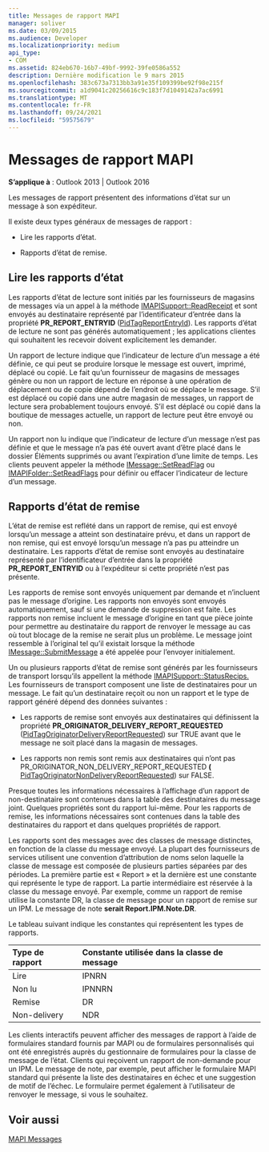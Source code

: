 ```yaml
---
title: Messages de rapport MAPI
manager: soliver
ms.date: 03/09/2015
ms.audience: Developer
ms.localizationpriority: medium
api_type:
- COM
ms.assetid: 824eb670-16b7-49bf-9992-39fe0586a552
description: Dernière modification le 9 mars 2015
ms.openlocfilehash: 383c673a7313bb3a91e35f109399be92f98e215f
ms.sourcegitcommit: a1d9041c20256616c9c183f7d1049142a7ac6991
ms.translationtype: MT
ms.contentlocale: fr-FR
ms.lasthandoff: 09/24/2021
ms.locfileid: "59575679"
---
```

# <a name="mapi-report-messages"></a>Messages de rapport MAPI

  
  
**S’applique à** : Outlook 2013 | Outlook 2016 
  
Les messages de rapport présentent des informations d’état sur un message à son expéditeur.
  
Il existe deux types généraux de messages de rapport :
  
- Lire les rapports d’état.
    
- Rapports d’état de remise.
    
## <a name="read-status-reports"></a>Lire les rapports d’état

Les rapports d’état de lecture sont initiés par les fournisseurs de magasins de messages via un appel à la méthode [IMAPISupport::ReadReceipt](imapisupport-readreceipt.md) et sont envoyés au destinataire représenté par l’identificateur d’entrée dans la propriété **PR_REPORT_ENTRYID** ([PidTagReportEntryId](pidtagreportentryid-canonical-property.md)). Les rapports d’état de lecture ne sont pas générés automatiquement ; les applications clientes qui souhaitent les recevoir doivent explicitement les demander.
  
Un rapport de lecture indique que l’indicateur de lecture d’un message a été définie, ce qui peut se produire lorsque le message est ouvert, imprimé, déplacé ou copié. Le fait qu’un fournisseur de magasins de messages génère ou non un rapport de lecture en réponse à une opération de déplacement ou de copie dépend de l’endroit où se déplace le message. S’il est déplacé ou copié dans une autre magasin de messages, un rapport de lecture sera probablement toujours envoyé. S’il est déplacé ou copié dans la boutique de messages actuelle, un rapport de lecture peut être envoyé ou non. 
  
Un rapport non lu indique que l’indicateur de lecture d’un message n’est pas définie et que le message n’a pas été ouvert avant d’être placé dans le dossier Éléments supprimés ou avant l’expiration d’une limite de temps. Les clients peuvent appeler la méthode [IMessage::SetReadFlag](imessage-setreadflag.md) ou [IMAPIFolder::SetReadFlags](imapifolder-setreadflags.md) pour définir ou effacer l’indicateur de lecture d’un message. 
  
## <a name="delivery-status-reports"></a>Rapports d’état de remise

L’état de remise est reflété dans un rapport de remise, qui est envoyé lorsqu’un message a atteint son destinataire prévu, et dans un rapport de non remise, qui est envoyé lorsqu’un message n’a pas pu atteindre un destinataire. Les rapports d’état de remise sont envoyés au destinataire représenté par l’identificateur d’entrée dans la propriété **PR_REPORT_ENTRYID** ou à l’expéditeur si cette propriété n’est pas présente. 
  
Les rapports de remise sont envoyés uniquement par demande et n’incluent pas le message d’origine. Les rapports non envoyés sont envoyés automatiquement, sauf si une demande de suppression est faite. Les rapports non remise incluent le message d’origine en tant que pièce jointe pour permettre au destinataire du rapport de renvoyer le message au cas où tout blocage de la remise ne serait plus un problème. Le message joint ressemble à l’original tel qu’il existait lorsque la méthode [IMessage::SubmitMessage](imessage-submitmessage.md) a été appelée pour l’envoyer initialement. 
  
Un ou plusieurs rapports d’état de remise sont générés par les fournisseurs de transport lorsqu’ils appellent la méthode [IMAPISupport::StatusRecips.](imapisupport-statusrecips.md) Les fournisseurs de transport composent une liste de destinataires pour un message. Le fait qu’un destinataire reçoit ou non un rapport et le type de rapport généré dépend des données suivantes : 
  
- Les rapports de remise sont envoyés aux destinataires qui définissent la propriété **PR_ORIGINATOR_DELIVERY_REPORT_REQUESTED** ([PidTagOriginatorDeliveryReportRequested](pidtagoriginatordeliveryreportrequested-canonical-property.md)) sur TRUE avant que le message ne soit placé dans la magasin de messages.
    
- Les rapports non remis sont remis aux destinataires qui n’ont pas PR_ORIGINATOR_NON_DELIVERY_REPORT_REQUESTED **(** [PidTagOriginatorNonDeliveryReportRequested](pidtagoriginatornondeliveryreportrequested-canonical-property.md)) sur FALSE. 
    
Presque toutes les informations nécessaires à l’affichage d’un rapport de non-destinataire sont contenues dans la table des destinataires du message joint. Quelques propriétés sont du rapport lui-même. Pour les rapports de remise, les informations nécessaires sont contenues dans la table des destinataires du rapport et dans quelques propriétés de rapport. 
  
Les rapports sont des messages avec des classes de message distinctes, en fonction de la classe du message envoyé. La plupart des fournisseurs de services utilisent une convention d’attribution de noms selon laquelle la classe de message est composée de plusieurs parties séparées par des périodes. La première partie est « Report » et la dernière est une constante qui représente le type de rapport. La partie intermédiaire est réservée à la classe du message envoyé. Par exemple, comme un rapport de remise utilise la constante DR, la classe de message pour un rapport de remise sur un IPM. Le message de note **serait Report.IPM.Note.DR**.
  
Le tableau suivant indique les constantes qui représentent les types de rapports.
  
|**Type de rapport**|**Constante utilisée dans la classe de message**|
|:-----|:-----|
|Lire  <br/> |IPNRN  <br/> |
|Non lu  <br/> |IPNNRN  <br/> |
|Remise  <br/> |DR  <br/> |
|Non-delivery  <br/> |NDR  <br/> |
   
Les clients interactifs peuvent afficher des messages de rapport à l’aide de formulaires standard fournis par MAPI ou de formulaires personnalisés qui ont été enregistrés auprès du gestionnaire de formulaires pour la classe de message de l’état. Clients qui reçoivent un rapport de non-demande pour un IPM. Le message de note, par exemple, peut afficher le formulaire MAPI standard qui présente la liste des destinataires en échec et une suggestion de motif de l’échec. Le formulaire permet également à l’utilisateur de renvoyer le message, si vous le souhaitez. 
  
## <a name="see-also"></a>Voir aussi



[MAPI Messages](mapi-messages.md)


